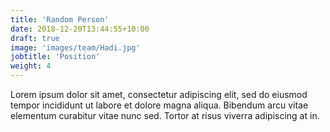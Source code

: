 ```yaml
---
title: 'Random Person'
date: 2018-12-20T13:44:55+10:00
draft: true
image: 'images/team/Hadi.jpg'
jobtitle: 'Position'
weight: 4
---
```


Lorem ipsum dolor sit amet, consectetur adipiscing elit, sed do eiusmod tempor incididunt ut labore et dolore magna aliqua. Bibendum arcu vitae elementum curabitur vitae nunc sed. Tortor at risus viverra adipiscing at in.
